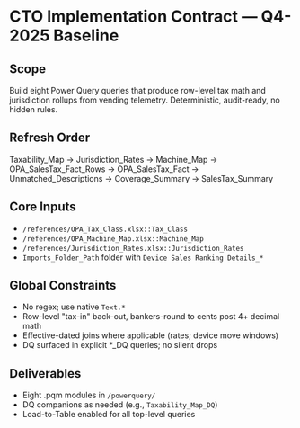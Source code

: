 # CTO Implementation Contract — Q4-2025 Baseline

## Scope
Build eight Power Query queries that produce row-level tax math and jurisdiction rollups from vending telemetry. Deterministic, audit-ready, no hidden rules.

## Refresh Order
Taxability_Map → Jurisdiction_Rates → Machine_Map → OPA_SalesTax_Fact_Rows → OPA_SalesTax_Fact → Unmatched_Descriptions → Coverage_Summary → SalesTax_Summary

## Core Inputs
- `/references/OPA_Tax_Class.xlsx::Tax_Class`
- `/references/OPA_Machine_Map.xlsx::Machine_Map`
- `/references/Jurisdiction_Rates.xlsx::Jurisdiction_Rates`
- `Imports_Folder_Path` folder with `Device Sales Ranking Details_*`

## Global Constraints
- No regex; use native `Text.*`
- Row-level "tax-in" back-out, bankers-round to cents post 4+ decimal math
- Effective-dated joins where applicable (rates; device move windows)
- DQ surfaced in explicit *_DQ queries; no silent drops

## Deliverables
- Eight .pqm modules in `/powerquery/`
- DQ companions as needed (e.g., `Taxability_Map_DQ`)
- Load-to-Table enabled for all top-level queries
